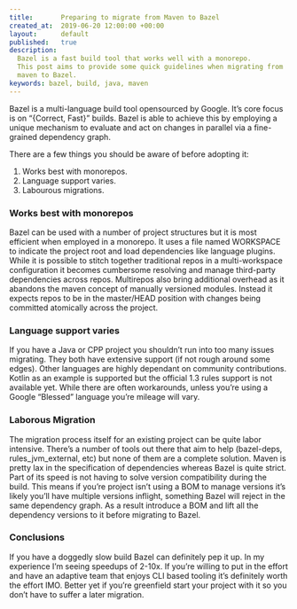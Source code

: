 ```yaml
---
title:       Preparing to migrate from Maven to Bazel
created_at:  2019-06-20 12:00:00 +00:00
layout:      default
published:   true
description:
  Bazel is a fast build tool that works well with a monorepo.
  This post aims to provide some quick guidelines when migrating from
  maven to Bazel.
keywords: bazel, build, java, maven
---
```


Bazel is a multi-language build tool opensourced by Google. It’s core focus is on
“{Correct, Fast}” builds. Bazel is able to achieve this by employing a unique
mechanism to evaluate and act on changes in parallel via a fine-grained dependency
graph.

There are a few things you should be aware of before adopting it:

1. Works best with monorepos.
2. Language support varies.
3. Labourous migrations.

### Works best with monorepos

Bazel can be used with a number of project structures but it is most efficient when
employed in a monorepo. It uses a file named WORKSPACE to indicate the project root
and load dependencies like language plugins. While it is possible to stitch together
traditional repos in a multi-workspace configuration it becomes cumbersome resolving 
and manage third-party dependencies across repos. Multirepos also bring additional
overhead as it abandons the maven concept of manually versioned modules. Instead it
expects repos to be in the master/HEAD position with changes being committed atomically
across the project.

### Language support varies

If you have a Java or CPP project you shouldn’t run into too many issues migrating. They
both have extensive support (if not rough around some edges). Other languages are highly
dependant on community contributions. Kotlin as an example is supported but the official 1.3
rules support is not available yet. While there are often workarounds, unless you’re using a
Google “Blessed” language you’re mileage will vary.

### Laborous Migration

The migration process itself for an existing project can be quite labor intensive.
There’s a number of tools out there that aim to help (bazel-deps, rules_jvm_external, etc)
but none of them are a complete solution. Maven is pretty lax in the specification of dependencies
whereas Bazel is quite strict. Part of its speed is not having to solve version compatibility
during the build. This means if you’re project isn’t using a BOM to manage versions it’s
likely you’ll have multiple versions inflight, something Bazel will reject in the same
dependency graph. As a result introduce a BOM and lift all the dependency
versions to it before migrating to Bazel.

### Conclusions

If you have a doggedly slow build Bazel can definitely pep it up. In my experience I’m
seeing speedups of 2-10x. If you’re willing to put in the effort and have an adaptive
team that enjoys CLI based tooling it’s definitely worth the effort IMO. Better yet if
you’re greenfield start your project with it so you don’t have to suffer a later migration.
